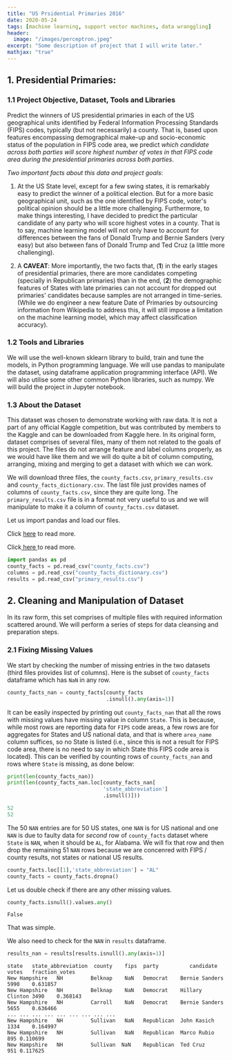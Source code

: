 ```yaml
---
title: "US Prsidential Primaries 2016"
date: 2020-05-24
tags: [machine learning, support vector machines, data wranggling]
header:
  image: "/images/perceptron.jpeg"
excerpt: "Some description of project that I will write later."
mathjax: "true"
---
```

<h2>1. Presidential Primaries:</h2>
<h3>1.1 Project Objective, Dataset, Tools and Libraries</h3>

Predict the winners of US presidential primaries in each of the US geographical units identified by Federal Information Processing Standards (FIPS) codes, typically (but not necessarily) a county. That is, based upon features encompassing demographical make-up and socio-economic status of the population in FIPS code area, we predict *which candidate across both parties will score highest number of votes in that FIPS code area during the presidential primaries across both parties*.

*Two important facts about this data and project goals*:

1. At the US State level, except for a few swing states, it is remarkably easy to predict the winner of a political election. But for a more basic geographical unit, such as the one identified by FIPS code, voter's political opinion should be a little more challenging. Furthermore, to make things interesting, I have decided to predict the particular candidate of any party who will score highest votes in a county. That is to say, machine learning model will not only have to account for differences between the fans of Donald Trump and Bernie Sanders (very easy) but also between fans of Donald Trump and Ted Cruz (a little more challenging).

2. A <b>CAVEAT</b>: More importantly, the two facts that, (<b>1</b>) in the early stages of presidential primaries, there are more candidates competing (specially in Republican primaries) than in the end, (<b>2</b>) the demographic features of States with late primaries can not account for dropped out primaries' candidates because samples are not arranged in time-series. (While we do engineer a new feature Date of Primaries by outsourcing information from Wikipedia to address this, it will still impose a limitation on the machine learning model, which may affect classification accuracy).

<h3>1.2 Tools and Libraries</h3>

We will use the well-known sklearn library to build, train and tune the models, in Python programming language. We will use pandas to manipulate the dataset, using dataframe application programming interface (API). We will also utilise some other common Python libraries, such as numpy. We will build the project in Jupyter notebook.

<h3>1.3 About the Dataset</h3>

This dataset was chosen to demonstrate working with raw data. It is not a part of any official Kaggle competition, but was contributed by members to the Kaggle and can be downloaded from Kaggle here. In its original form, dataset comprises of several files, many of them not related to the goals of this project. The files do not arrange feature and label columns properly, as we would have like them and we will do quite a bit of column computing, arranging, mixing and merging to get a dataset with which we can work.

We will download three files, the `county_facts.csv`, `primary_results.csv` and `county_facts_dictionary.csv`. The last file just provides names of columns of `county_facts.csv`, since they are quite long. The `primary_results.csv` file is in a format not very useful to us and we will manipulate to make it a column of `county_facts.csv` dataset.

Let us import pandas and load our files.

Click [here](primaries.html) to read more.<br>

Click<a href="http://example.com/" target="_blank"> here </a>to read more.

```python
import pandas as pd
county_facts = pd.read_csv("county_facts.csv")
columns = pd.read_csv("county_facts_dictionary.csv")
results = pd.read_csv("primary_results.csv")
```

<h2>2. Cleaning and Manipulation of Dataset</h2>

In its raw form, this set comprises of multiple files with required information scattered around. We will perform a series of steps for data cleansing and preparation steps.

<h3>2.1 Fixing Missing Values</h3>

We start by checking the number of missing entries in the two datasets (third files provides list of columns). Here is the subset of `county_facts` dataframe which has `NaN` in any row.

```python
county_facts_nan = county_facts[county_facts
                                .isnull().any(axis=1)]
```

It can be easily inspected by printing out <code>county_facts_nan</code> that all the rows with missing values have missing value in column <code>State</code>. This is because, while most rows are reporting data for <code>FIPS</code> code areas, a few rows are for aggregates for States and US national data, and that is where <code>area_name</code> column suffices, so no State is listed (i.e., since this is not a result for FIPS code area, there is no need to say in which State this FIPS code area is located). This can be verified by counting rows of <code>county_facts_nan</code> and rows where <code>State</code> is missing, as done below:

```python
print(len(county_facts_nan))
print(len(county_facts_nan.loc[county_facts_nan[
                               'state_abbreviation']
                               .isnull()]))
```
```ruby
52
52
```

The 50 <code>NAN</code> entries are for 50 US states, one <code>NAN</code> is for US national and one <code>NAN</code> is due to faulty data for *second* row of <code>county_facts</code> dataset where <code>State</code> is <code>NAN</code>, when it should be <code>AL</code>, for Alabama. We will fix that row and then drop the remaining 51 <code>NAN</code> rows because we are concenred with FIPS / county results, not states or national US results.

```python
county_facts.loc[[1],'state_abbreviation'] = "AL"
county_facts = county_facts.dropna()
```

Let us double check if there are any other missing values.

```python
county_facts.isnull().values.any()
```
```
False
```

That was simple. 

We also need to check for the <code>NAN</code> in <code>results</code> dataframe.

```python
results_nan = results[results.isnull().any(axis=1)]
```
```
state	state_abbreviation	county	  fips	party	       candidate	votes	fraction_votes
New Hampshire	NH	       Belknap	  NaN	Democrat	Bernie Sanders	5990	0.631857
New Hampshire	NH	       Belknap	  NaN	Democrat	Hillary Clinton	3490	0.368143
New Hampshire	NH	       Carroll	  NaN	Democrat	Bernie Sanders	5655	0.636466
...	...	...	...	...	...	...	...	...
New Hampshire	NH	       Sullivan	  NaN	Republican	John Kasich	1334	0.164997
New Hampshire	NH	       Sullivan   NaN	Republican	Marco Rubio	895	0.110699
New Hampshire	NH	       Sullivan	 NaN	Republican	Ted Cruz	951	0.117625
```
